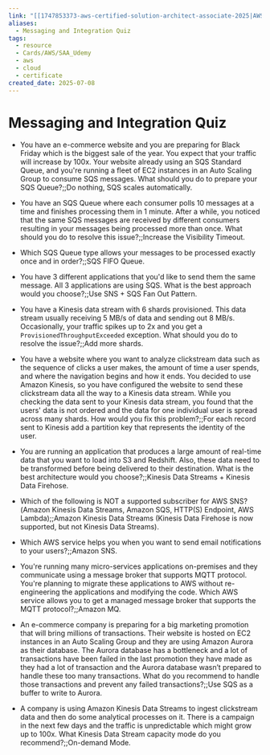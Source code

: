 ```yaml
---
link: "[[1747853373-aws-certified-solution-architect-associate-2025|AWS Certified Solution Architect Associate 2025]]"
aliases:
  - Messaging and Integration Quiz
tags:
  - resource
  - Cards/AWS/SAA_Udemy
  - aws
  - cloud
  - certificate
created_date: 2025-07-08
---
```

# Messaging and Integration Quiz
- You have an e-commerce website and you are preparing for Black Friday which is the biggest sale of the year. You expect that your traffic will increase by 100x. Your website already using an SQS Standard Queue, and you're running a fleet of EC2 instances in an Auto Scaling Group to consume SQS messages. What should you do to prepare your SQS Queue?;;Do nothing, SQS scales automatically.
<!--SR:!2025-09-01,38,290-->
- You have an SQS Queue where each consumer polls 10 messages at a time and finishes processing them in 1 minute. After a while, you noticed that the same SQS messages are received by different consumers resulting in your messages being processed more than once. What should you do to resolve this issue?;;Increase the Visibility Timeout.
<!--SR:!2025-10-05,65,310-->
- Which SQS Queue type allows your messages to be processed exactly once and in order?;;SQS FIFO Queue.
<!--SR:!2025-09-25,57,310-->
- You have 3 different applications that you'd like to send them the same message. All 3 applications are using SQS. What is the best approach would you choose?;;Use SNS + SQS Fan Out Pattern.
<!--SR:!2025-09-09,43,290-->
- You have a Kinesis data stream with 6 shards provisioned. This data stream usually receiving 5 MB/s of data and sending out 8 MB/s. Occasionally, your traffic spikes up to 2x and you get a `ProvisionedThroughputExceeded` exception. What should you do to resolve the issue?;;Add more shards.
<!--SR:!2025-10-03,64,310-->
- You have a website where you want to analyze clickstream data such as the sequence of clicks a user makes, the amount of time a user spends, and where the navigation begins and how it ends. You decided to use Amazon Kinesis, so you have configured the website to send these clickstream data all the way to a Kinesis data stream. While you checking the data sent to your Kinesis data stream, you found that the users' data is not ordered and the data for one individual user is spread across many shards. How would you fix this problem?;;For each record sent to Kinesis add a partition key that represents the identity of the user.
<!--SR:!2025-09-30,62,310-->
- You are running an application that produces a large amount of real-time data that you want to load into S3 and Redshift. Also, these data need to be transformed before being delivered to their destination. What is the best architecture would you choose?;;Kinesis Data Streams + Kinesis Data Firehose.
<!--SR:!2025-08-15,18,270-->
- Which of the following is NOT a supported subscriber for AWS SNS?(Amazon Kinesis Data Streams, Amazon SQS, HTTP(S) Endpoint, AWS Lambda);;Amazon Kinesis Data Streams (Kinesis Data Firehose is now supported, but not Kinesis Data Streams).
<!--SR:!2025-08-09,8,270-->
- Which AWS service helps you when you want to send email notifications to your users?;;Amazon SNS.
<!--SR:!2025-10-06,66,310-->
- You're running many micro-services applications on-premises and they communicate using a message broker that supports MQTT protocol. You're planning to migrate these applications to AWS without re-engineering the applications and modifying the code. Which AWS service allows you to get a managed message broker that supports the MQTT protocol?;;Amazon MQ.
<!--SR:!2025-09-29,60,310-->
- An e-commerce company is preparing for a big marketing promotion that will bring millions of transactions. Their website is hosted on EC2 instances in an Auto Scaling Group and they are using Amazon Aurora as their database. The Aurora database has a bottleneck and a lot of transactions have been failed in the last promotion they have made as they had a lot of transaction and the Aurora database wasn’t prepared to handle these too many transactions. What do you recommend to handle those transactions and prevent any failed transactions?;;Use SQS as a buffer to write to Aurora.
<!--SR:!2025-09-30,54,270-->
- A company is using Amazon Kinesis Data Streams to ingest clickstream data and then do some analytical processes on it. There is a campaign in the next few days and the traffic is unpredictable which might grow up to 100x. What Kinesis Data Stream capacity mode do you recommend?;;On-demand Mode.
<!--SR:!2025-10-04,65,310-->


